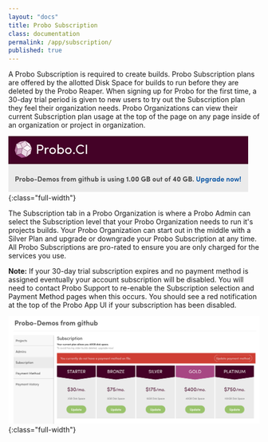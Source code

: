 ```yaml
---
layout: "docs"
title: Probo Subscription
class: documentation
permalink: /app/subscription/
published: true
---
```

A Probo Subscription is required to create builds. Probo Subscription plans are offered by the allotted Disk Space for builds to run before they are deleted by the Probo Reaper. When signing up for Probo for the first time, a 30-day trial period is given to new users to try out the Subscription plan they feel their organization needs. Probo Organizations can view their current Subscription plan usage at the top of the page on any page inside of an organization or project in organization.

![Probo Account Usage screenshot](/images/probo-account-usage.png){:class="full-width"}

The Subscription tab in a Probo Organization is where a Probo Admin can select the Subscription level that your Probo Organization needs to run it's projects builds. Your Probo Organization can start out in the middle with a Silver Plan and upgrade or downgrade your Probo Subscription at any time. All Probo Subscriptions are pro-rated to ensure you are only charged for the services you use.

**Note:** If your 30-day trial subscription expires and no payment method is assigned eventually your account subscription will be disabled. You will need to contact Probo Support to re-enable the Subscription selection and Payment Method pages when this occurs. You should see a red notification at the top of the Probo App UI if your subscription has been disabled.

![Probo Subscription Page screenshot](/images/probo-subscription-page.png){:class="full-width"}
